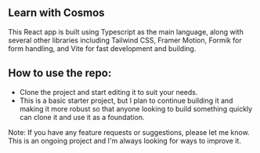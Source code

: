 ## Learn with Cosmos
This React app is built using Typescript as the main language, along with several other libraries including Tailwind CSS, Framer Motion, Formik for form handling, and Vite for fast development and building.
## How to use the repo:
- Clone the project and start editing it to suit your needs.
- This is a basic starter project, but I plan to continue building it and making it more robust so that anyone looking to build something quickly can clone it and use it as a foundation.

Note: If you have any feature requests or suggestions, please let me know. This is an ongoing project and I'm always looking for ways to improve it.